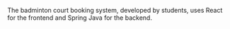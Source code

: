 The badminton court booking system, developed by students, uses React for the frontend and Spring Java for the backend.
